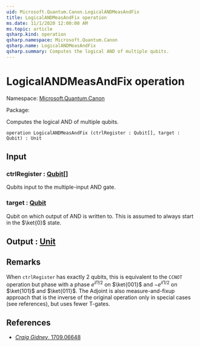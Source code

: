 ```yaml
---
uid: Microsoft.Quantum.Canon.LogicalANDMeasAndFix
title: LogicalANDMeasAndFix operation
ms.date: 11/1/2020 12:00:00 AM
ms.topic: article
qsharp.kind: operation
qsharp.namespace: Microsoft.Quantum.Canon
qsharp.name: LogicalANDMeasAndFix
qsharp.summary: Computes the logical AND of multiple qubits.
---
```


# LogicalANDMeasAndFix operation

Namespace: [Microsoft.Quantum.Canon](xref:Microsoft.Quantum.Canon)

Package: [](https://nuget.org/packages/)


Computes the logical AND of multiple qubits.

```qsharp
operation LogicalANDMeasAndFix (ctrlRegister : Qubit[], target : Qubit) : Unit
```


## Input

### ctrlRegister : [Qubit](xref:microsoft.quantum.lang-ref.qubit)[]

Qubits input to the multiple-input AND gate.


### target : [Qubit](xref:microsoft.quantum.lang-ref.qubit)

Qubit on which output of AND is written to. This isassumed to always start in the $\ket{0}$ state.



## Output : [Unit](xref:microsoft.quantum.lang-ref.unit)



## Remarks

When `ctrlRegister` has exactly $2$ qubits,this is equivalent to the `CCNOT` operation but phase with a phase$e^{i\Pi/2}$ on $\ket{001}$ and $-e^{i\Pi/2}$ on $\ket{101}$ and $\ket{011}$.The Adjoint is also measure-and-fixup approach that is the inverseof the original operation only in special cases (see references),but uses fewer T-gates.

## References

- [ *Craig Gidney*, 1709.06648](https://arxiv.org/abs/1709.06648)